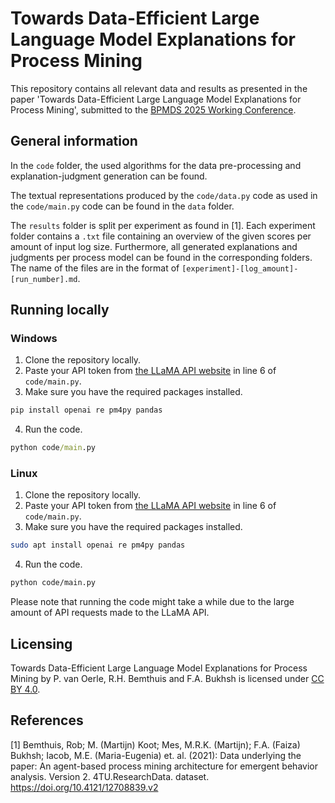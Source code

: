 # Towards Data-Efficient Large Language Model Explanations for Process Mining

This repository contains all relevant data and results as presented in the paper 'Towards Data-Efficient Large Language Model Explanations for Process Mining', submitted to the [BPMDS 2025 Working Conference](https://sites.google.com/view/bpmds/).

## General information
In the ``code`` folder, the used algorithms for the data pre-processing and explanation-judgment generation can be found.

The textual representations produced by the ``code/data.py`` code as used in the ``code/main.py`` code can be found in the ``data`` folder.

The ``results`` folder is split per experiment as found in [1]. Each experiment folder contains a ``.txt`` file containing an overview of the given scores per amount of input log size. Furthermore, all generated explanations and judgments per process model can be found in the corresponding folders. The name of the files are in the format of ``[experiment]-[log_amount]-[run_number].md``.

## Running locally
### Windows
1. Clone the repository locally.
2. Paste your API token from [the LLaMA API website](https://www.llamaapi.com/en/dashboard/api-token) in line 6 of ``code/main.py``.
3. Make sure you have the required packages installed.
```cmd
pip install openai re pm4py pandas
```
4. Run the code.
```cmd
python code/main.py
```

### Linux
1. Clone the repository locally.
2. Paste your API token from [the LLaMA API website](https://www.llamaapi.com/en/dashboard/api-token) in line 6 of ``code/main.py``.
3. Make sure you have the required packages installed.
```bash
sudo apt install openai re pm4py pandas
```
4. Run the code.
```bash
python code/main.py
```

Please note that running the code might take a while due to the large amount of API requests made to the LLaMA API.

## Licensing
Towards Data-Efficient Large Language Model Explanations for Process Mining by P. van Oerle, R.H. Bemthuis and F.A. Bukhsh is licensed under [CC BY 4.0](https://creativecommons.org/licenses/by/4.0/?ref=chooser-v1).

## References
[1] Bemthuis, Rob; M. (Martijn) Koot; Mes, M.R.K. (Martijn); F.A. (Faiza) Bukhsh; Iacob, M.E. (Maria-Eugenia) et. al. (2021): Data underlying the paper: An agent-based process mining architecture for emergent behavior analysis. Version 2. 4TU.ResearchData. dataset. https://doi.org/10.4121/12708839.v2
